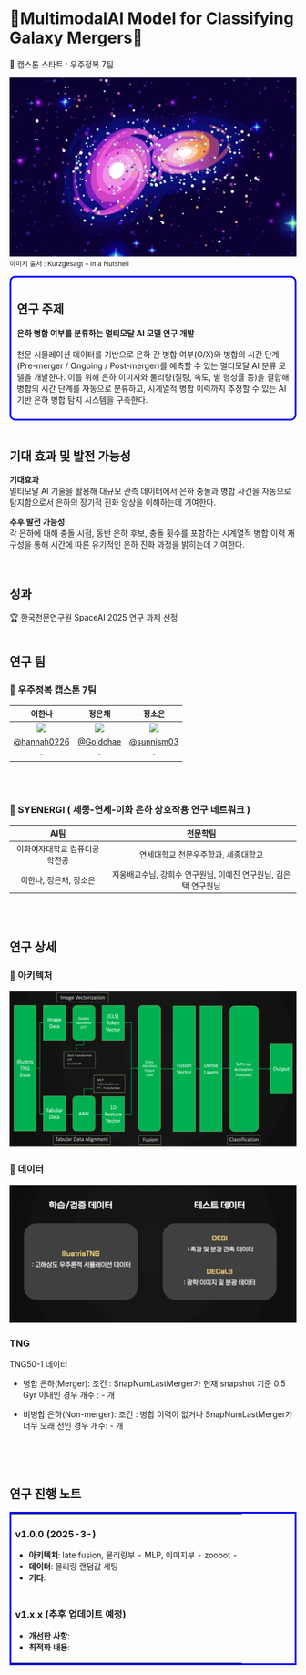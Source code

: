 # 🌌MultimodalAI Model for Classifying Galaxy Mergers🌌 

🔭 캡스톤 스타트 : 우주정복 7팀 

![메인페이지](./readMe_image/mergeGalaxy.png)
<small> 이미지 출처 : Kurzgesagt – In a Nutshell </small>

<div style="border: 3px solid blue; padding: 10px; border-radius: 10px;">

## 연구 주제
<b> 은하 병합 여부를 분류하는 멀티모달 AI 모델 연구 개발 </b>
<br/><br/>
천문 시뮬레이션 데이터를 기반으로 은하 간 병합 여부(O/X)와 병합의 시간 단계(Pre-merger / Ongoing / Post-merger)를 예측할 수 있는 멀티모달 AI 분류 모델을 개발한다. 이를 위해 은하 이미지와 물리량(질량, 속도, 별 형성률 등)을 결합해 병합의 시간 단계를 자동으로 분류하고, 시계열적 병합 이력까지 추정할 수 있는 AI 기반 은하 병합 탐지 시스템을 구축한다.
<br/>
</div>

<br/>

## 기대 효과 및 발전 가능성
<b> 기대효과 </b><br/>
멀티모달 AI 기술을 활용해 대규모 관측 데이터에서 은하 충돌과 병합 사건을 자동으로 탐지함으로서 은하의 장기적 진화 양상을 이해하는데 기여한다.

<b> 추후 발전 가능성 </b><br/>
각 은하에 대해 충돌 시점, 동반 은하 후보, 충돌 횟수를 포함하는 시계열적 병합 이력 재구성을 통해 시간에 따른 유기적인 은하 진화 과정을 밝히는데 기여한다.

<br/>

## 성과
<!-- 성과 칸 -->
🏆 한국천문연구원 SpaceAI 2025 연구 과제 선정 <br/>
<br/>

## 연구 팀

### 🔭 우주정복 캡스톤 7팀
|                        이한나                     |                          정은채                      |                          정소은                        |
|:------------------------------------------------:|:---------------------------------------------------------:|:-------------------------------------------------:|
|             <img src="https://avatars.githubusercontent.com/u/89291223?s=400&u=64dcff931bf6efee8bb8cc371573472faa9b373f&v=4"/>             | <img src="https://avatars.githubusercontent.com/u/104445068?v=4"/> | <img src="https://avatars.githubusercontent.com/u/112189780?v=4"/> |
|                     [@hannah0226](https://github.com/hannah0226)                      |            [@Goldchae](https://github.com/Goldchae)            |            [@sunnism03](https://github.com/sunnism03)            |
| - |   -   |       -   |    

<br>
<br/>

### 🔭 SYENERGI ( 세종-연세-이화 은하 상호작용 연구 네트워크 )
|                        AI팀                    |                          천문학팀                      |
|:------------------------------------------------:|:---------------------------------------------------------:|
|                     이화여자대학교 컴퓨터공학전공                     |           연세대학교 천문우주학과, 세종대학교           |
| 이한나, 정은채, 정소은 |   지웅배교수님, 강희수 연구원님, 이예진 연구원님, 김은택 연구원님   |


<br/>
<br/>



## 연구 상세

### 🔭 아키텍처 
![아키텍처](./readMe_image/architecture.png)

### 🔭 데이터
![데이터](./readMe_image/data.png)
### TNG
TNG50-1 데이터

-  병합 은하(Merger): 
조건 : SnapNumLastMerger가 현재 snapshot 기준 0.5 Gyr 이내인 경우
개수 : - 개 

- 비병합 은하(Non-merger):
조건 : 병합 이력이 없거나 SnapNumLastMerger가 너무 오래 전인 경우
개수: - 개 


<br/>
<br/>
<br/>


## 연구 진행 노트

<table style="width: 100%;  border: 3px solid Blue;  ">
  <tr>
    <td>
      <h3>v1.0.0 (2025-3-)</h3>
      <ul>
        <li><strong>아키텍처</strong>: late fusion, 물리량부 - MLP, 이미지부 - zoobot -  </li>
        <li><strong>데이터</strong>: 물리량 랜덤값 세팅 </li>
        <li><strong>기타</strong>: </li>
      </ul>
    </td>
  </tr>
  <tr>
    <td>
      <h3>v1.x.x (추후 업데이트 예정)</h3>
      <ul>
        <li><strong>개선한 사항</strong>: </li>
        <li><strong>최적화 내용</strong>: </li>
      </ul>
    </td>
  </tr>
</table>

